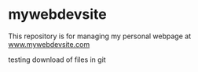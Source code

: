 # mywebdevsite
This repository is for managing my personal webpage at www.mywebdevsite.com

testing download of files in git

